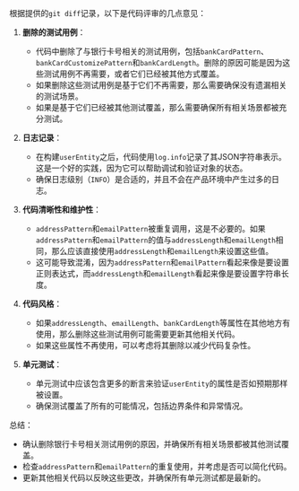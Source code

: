根据提供的`git diff`记录，以下是代码评审的几点意见：

1. **删除的测试用例**：
   - 代码中删除了与银行卡号相关的测试用例，包括`bankCardPattern`、`bankCardCustomizePattern`和`bankCardLength`。删除的原因可能是因为这些测试用例不再需要，或者它们已经被其他方式覆盖。
   - 如果删除这些测试用例是基于它们不再需要，那么需要确保没有遗漏相关的测试场景。
   - 如果是基于它们已经被其他测试覆盖，那么需要确保所有相关场景都被充分测试。

2. **日志记录**：
   - 在构建`userEntity`之后，代码使用`log.info`记录了其JSON字符串表示。这是一个好的实践，因为它可以帮助调试和验证对象的状态。
   - 确保日志级别（`INFO`）是合适的，并且不会在产品环境中产生过多的日志。

3. **代码清晰性和维护性**：
   - `addressPattern`和`emailPattern`被重复调用，这是不必要的。如果`addressPattern`和`emailPattern`的值与`addressLength`和`emailLength`相同，那么应该直接使用`addressLength`和`emailLength`来设置这些值。
   - 这可能导致混淆，因为`addressPattern`和`emailPattern`看起来像是要设置正则表达式，而`addressLength`和`emailLength`看起来像是要设置字符串长度。

4. **代码风格**：
   - 如果`addressLength`、`emailLength`、`bankCardLength`等属性在其他地方有使用，那么删除这些测试用例可能需要更新其他相关代码。
   - 如果这些属性不再使用，可以考虑将其删除以减少代码复杂性。

5. **单元测试**：
   - 单元测试中应该包含更多的断言来验证`userEntity`的属性是否如预期那样被设置。
   - 确保测试覆盖了所有的可能情况，包括边界条件和异常情况。

总结：
- 确认删除银行卡号相关测试用例的原因，并确保所有相关场景都被其他测试覆盖。
- 检查`addressPattern`和`emailPattern`的重复使用，并考虑是否可以简化代码。
- 更新其他相关代码以反映这些更改，并确保所有单元测试都是最新的。